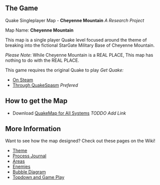 ## The Game
Quake Singleplayer Map - **Cheyenne Mountain**
*A Research Project*

Map Name: **Cheyenne Mountain**

This map is a single player Quake level focused around the theme of breaking into the fictional StarGate Military Base of Cheyenne Mountain.

*Please Note*: While Cheyenne Mountain is a REAL PLACE, This map has nothing to do with the REAL PLACE. 

This game requires the original Quake to play
*Get Quake:*
* [On Steam](https://store.steampowered.com/app/2310/QUAKE/)
* [Through QuakeSpasm](https://sourceforge.net/projects/quakespasm/) *Prefered*

## How to get the Map
* Download [QuakeMap for All Systems]() _TODDO Add Link_

## More Information
Want to see how the map designed?
Check out these pages on the Wiki!
* [Theme](https://github.com/sim2kid/CheyenneMountain-QuakeMap/wiki/Theme)
* [Process Journal](https://github.com/sim2kid/CheyenneMountain-QuakeMap/wiki/Process-Journal)
* [Areas](https://github.com/sim2kid/CheyenneMountain-QuakeMap/wiki/Areas)
* [Enemies](https://github.com/sim2kid/CheyenneMountain-QuakeMap/wiki/Enemies)
* [Bubble Diagram](https://github.com/sim2kid/CheyenneMountain-QuakeMap/wiki/Bubble-Diagram)
* [Topdown and Game Play](https://github.com/sim2kid/CheyenneMountain-QuakeMap/wiki/Topdown-and-Game-Play)
